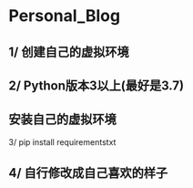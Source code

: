 # Personal_Blog
## 1/ 创建自己的虚拟环境

## 2/ Python版本3以上(最好是3.7)

##  安装自己的虚拟环境
  3/ pip install requirementstxt

## 4/ 自行修改成自己喜欢的样子
